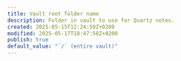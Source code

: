 ```yaml
---
title: Vault root folder name
description: Folder in vault to use for Quartz notes.
created: 2025-05-15T12:24:59Z+0200
modified: 2025-05-17T18:47:50Z+0200
publish: true
default_value: "`/` (entire vault)"
---
```

